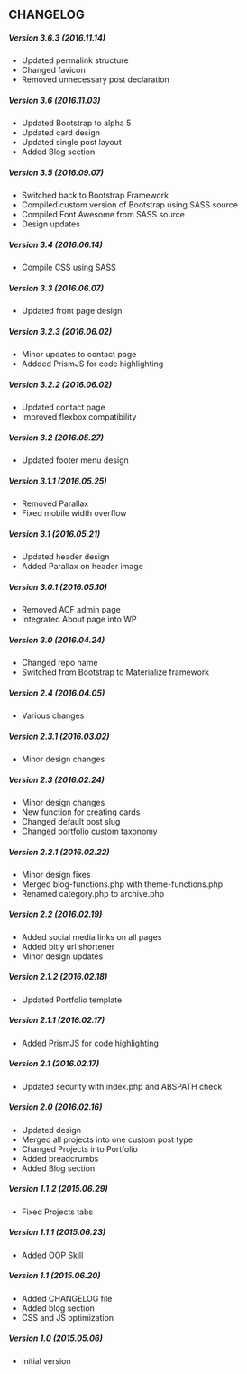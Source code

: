## CHANGELOG

##### Version 3.6.3 (2016.11.14)
- Updated permalink structure
- Changed favicon
- Removed unnecessary post declaration

##### Version 3.6 (2016.11.03)
- Updated Bootstrap to alpha 5
- Updated card design
- Updated single post layout
- Added Blog section

##### Version 3.5 (2016.09.07)
- Switched back to Bootstrap Framework
- Compiled custom version of Bootstrap using SASS source
- Compiled Font Awesome from SASS source
- Design updates

##### Version 3.4 (2016.06.14)
- Compile CSS using SASS

##### Version 3.3 (2016.06.07)
- Updated front page design

##### Version 3.2.3 (2016.06.02)
- Minor updates to contact page
- Addded PrismJS for code highlighting

##### Version 3.2.2 (2016.06.02)
- Updated contact page
- Improved flexbox compatibility

##### Version 3.2 (2016.05.27)
- Updated footer menu design

##### Version 3.1.1 (2016.05.25)
- Removed Parallax
- Fixed mobile width overflow

##### Version 3.1 (2016.05.21)
- Updated header design
- Added Parallax on header image

##### Version 3.0.1 (2016.05.10)
- Removed ACF admin page
- Integrated About page into WP

##### Version 3.0 (2016.04.24)
- Changed repo name
- Switched from Bootstrap to Materialize framework

##### Version 2.4 (2016.04.05)
- Various changes

##### Version 2.3.1 (2016.03.02)
- Minor design changes

##### Version 2.3 (2016.02.24)
- Minor design changes
- New function for creating cards
- Changed default post slug
- Changed portfolio custom taxonomy

##### Version 2.2.1 (2016.02.22)
- Minor design fixes
- Merged blog-functions.php with theme-functions.php
- Renamed category.php to archive.php

##### Version 2.2 (2016.02.19)
- Added social media links on all pages
- Added bitly url shortener
- Minor design updates

##### Version 2.1.2 (2016.02.18)
- Updated Portfolio template

##### Version 2.1.1 (2016.02.17)
- Added PrismJS for code highlighting

##### Version 2.1 (2016.02.17)
- Updated security with index.php and ABSPATH check

##### Version 2.0 (2016.02.16)
- Updated design
- Merged all projects into one custom post type
- Changed Projects into Portfolio
- Added breadcrumbs
- Added Blog section

##### Version 1.1.2 (2015.06.29)
- Fixed Projects tabs

##### Version 1.1.1 (2015.06.23)
- Added OOP Skill

##### Version 1.1 (2015.06.20)
- Added CHANGELOG file
- Added blog section
- CSS and JS optimization

##### Version 1.0 (2015.05.06)
- initial version
